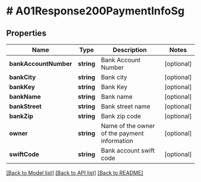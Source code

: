 # # A01Response200PaymentInfoSg

## Properties

Name | Type | Description | Notes
------------ | ------------- | ------------- | -------------
**bankAccountNumber** | **string** | Bank Account Number | [optional]
**bankCity** | **string** | Bank city | [optional]
**bankKey** | **string** | Bank Key | [optional]
**bankName** | **string** | Bank name | [optional]
**bankStreet** | **string** | Bank street name | [optional]
**bankZip** | **string** | Bank zip code | [optional]
**owner** | **string** | Name of the owner of the payment information | [optional]
**swiftCode** | **string** | Bank account swift code | [optional]

[[Back to Model list]](../../README.md#models) [[Back to API list]](../../README.md#endpoints) [[Back to README]](../../README.md)
